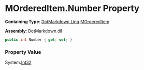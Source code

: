 # MOrderedItem\.Number Property

**Containing Type**: [DotMarkdown.Linq](../../README.md)\.[MOrderedItem](../README.md)

**Assembly**: DotMarkdown\.dll

```csharp
public int Number { get; set; }
```

### Property Value

System\.[Int32](https://docs.microsoft.com/en-us/dotnet/api/system.int32)

